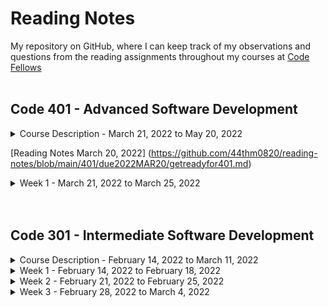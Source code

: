 # Reading Notes

My repository on GitHub, where I can keep track of my observations and questions from the reading assignments throughout my courses at [Code Fellows](https://www.codefellows.org/)
<br>
<br>
## Code 401 - Advanced Software Development



<details><summary>Course Description - March 21, 2022 to May 20, 2022</summary>

- Code 401 - Advanced Software Development in JavaScript 

  - Students in this course further practice building full-stack applications. 

  - The first four weeks, students further practice building back-end web applications with Node.js. 

  - During weeks six through nine, students further practice building web apps with modern front-end libraries and frameworks.

</details>

[Reading Notes March 20, 2022] (https://github.com/44thm0820/reading-notes/blob/main/401/due2022MAR20/getreadyfor401.md)

<details><summary>Week 1 - March 21, 2022 to March 25, 2022</summary>
  <details><summary>Day 1 - Monday, March 21, 2022</summary>
  [Reading Notes March 20, 2022] (https://github.com/44thm0820/reading-notes/blob/main/401/due2022MAR20/getreadyfor401.md)

  ### My reading notes

  #### My codeblock using tildes

  ~~~
  a
  b
  c
  ~~~

  #### My alternate codeblock using backticks

  ``` javascript
    console.log('Hello world');
  ```
  </details>
</details>



<!-- <details><summary>Day 2 - Tuesday, March 22, 2022</summary><blockquote>

~~~
a
b
c
~~~

</blockquote></details> -->

<!-- <details><summary>Day 3 - Wednesday, March 23, 2022</summary><blockquote>

~~~
a
b
c
~~~

</blockquote></details> -->

<!-- <details><summary>Day 4 - Thursday, March 24, 2022</summary><blockquote>

~~~
a
b
c
~~~

</blockquote></details> -->

<!-- <details><summary>Day 5 - Friday, March 25, 2022</summary><blockquote>

~~~
a
b
c
~~~

</blockquote></details> 

</details> -->

<!-- <br>
<details><summary>Week 2 - March 21, 2022 to March 25, 2022</summary>

<details><summary>Day 1 - March 21, 2022</summary><blockquote>

~~~
a
b
c
~~~

</blockquote></details>

<details><summary>Day 2 - March 22, 2022</summary><blockquote>

~~~
a
b
c
~~~

</blockquote></details>

<details><summary>Day 3 - March 23, 2022</summary><blockquote>

~~~
a
b
c
~~~

</blockquote></details>

<details><summary>Day 4 - March 24, 2022</summary><blockquote>

~~~
a
b
c
~~~

</blockquote></details>

<details><summary>Day 5 - March 25, 2022</summary><blockquote>

~~~
a
b
c
~~~

</blockquote></details>

</details> -->
<!-- <br>


<details><summary>Week 3 - March 21, 2022 to March 25, 2022</summary>

<details><summary>Day 1 - March 21, 2022</summary><blockquote>

~~~
a
b
c
~~~

</blockquote></details>

<details><summary>Day 2 - March 22, 2022</summary><blockquote>

~~~
a
b
c
~~~

</blockquote></details>

<details><summary>Day 3 - March 23, 2022</summary><blockquote>

~~~
a
b
c
~~~

</blockquote></details>

<details><summary>Day 4 - March 24, 2022</summary><blockquote>

~~~
a
b
c
~~~

</blockquote></details>

<details><summary>Day 5 - March 25, 2022</summary><blockquote>

~~~
a
b
c
~~~

</blockquote></details>

</details> -->

<!-- <br>


<details><summary>Week 4 - March 21, 2022 to March 25, 2022</summary>

<details><summary>Day 1 - March 21, 2022</summary><blockquote>

~~~
a
b
c
~~~

</blockquote></details>

<details><summary>Day 2 - March 22, 2022</summary><blockquote>

~~~
a
b
c
~~~

</blockquote></details>

<details><summary>Day 3 - March 23, 2022</summary><blockquote>

~~~
a
b
c
~~~

</blockquote></details>

<details><summary>Day 4 - March 24, 2022</summary><blockquote>

~~~
a
b
c
~~~

</blockquote></details>

<details><summary>Day 5 - March 25, 2022</summary><blockquote>

~~~
a
b
c
~~~

</blockquote></details>

</details> -->


<br>
<br>

## Code 301 - Intermediate Software Development

<details><summary>Course Description - February 14, 2022 to March 11, 2022</summary>

- Code 301 - Intermediate Software Development 

  - Learn how to become a well-rounded web developer. It'll be a lot of work and a lot of fun.

  - In this course you will study the common core of software development, including MVC, Object-Oriented Programming, functional programming, asynchronous programming, and much more. 
  
  - You will learn how to create and launch web apps in HTML, CSS, and JavaScript, with the help of professional-grade frameworks and libraries from around the web.

</details>

<details>
  <summary>
    Week 1 - February 14, 2022 to February 18, 2022
  </summary>

  <details>
    <summary>Day 1 - Monday, February 14, 2022</summary>
Review the Submission Instructions for guidance on completing and submitting this assignment.

Reading
Component-Based Architecture (Links to an external site.)

What is a “component”? Per https://www.tutorialspoint.com/software_architecture_design/component_based_architecture.htm, (Links to an external site.) a component can be defined three ways:
A component is a modular, portable, replaceable, and reusable set of well-defined functionality that encapsulates its implementation and exporting it as a higher-level interface.

 

A component is a software object, intended to interact with other components, encapsulating certain functionality or a set of functionalities. It has an obviously defined interface and conforms to a recommended behavior common to all components within an architecture.

A software component can be defined as a unit of composition with a contractually specified interface and explicit context dependencies only. That is, a software component can be deployed independently and is subject to composition by third parties.

A component can have three different views − object-oriented view, conventional view, and process-related view.
What are the characteristics of a component? There are six listed characteristics of components - reusability, replaceable, not context specific, extensible, encapsulated, and independent: 
Reusability − Components are usually designed to be reused in different situations in different applications. However, some components may be designed for a specific task.

Replaceable − Components may be freely substituted with other similar components.

Not context specific − Components are designed to operate in different environments and contexts.

Extensible − A component can be extended from existing components to provide new behavior.

Encapsulated − A component depicts the interfaces, which allow the caller to use its functionality, and do not expose details of the internal processes or any internal variables or state.

Independent − Components are designed to have minimal dependencies on other components.

What are the advantages of using component-based architecture? There are eight listed advantages of using component-based architecture - ease of deployment, reduced cost, ease of development, reusable, modification of technical complexity, reliability, system maintenance and evolution, and independent. 
Ease of deployment − As new compatible versions become available, it is easier to replace existing versions with no impact on the other components or the system as a whole.

Reduced cost − The use of third-party components allows you to spread the cost of development and maintenance.

Ease of development − Components implement well-known interfaces to provide defined functionality, allowing development without impacting other parts of the system.

Reusable − The use of reusable components means that they can be used to spread the development and maintenance cost across several applications or systems.

Modification of technical complexity − A component modifies the complexity through the use of a component container and its services.

Reliability − The overall system reliability increases since the reliability of each individual component enhances the reliability of the whole system via reuse.

System maintenance and evolution − Easy to change and update the implementation without affecting the rest of the system.

Independent − Independency and flexible connectivity of components. Independent development of components by different group in parallel. Productivity for the software development and future software development.

What is Props and How to Use it in React (Links to an external site.)

What is “props” short for? Per the article https://itnext.io/what-is-props-and-how-to-use-it-in-react-da307f500da0, (Links to an external site.) props is short for properties.  "props" is a special keyword in React and is used to code in React to pass data from one component to another, specifically, downward one-way data flow.
How are props used in React? There are three steps to use props in React as specified in the article https://itnext.io/what-is-props-and-how-to-use-it-in-react-da307f500da0 (Links to an external site.) . 
Firstly, define an attribute and its value(data)
Then pass it to child component(s) by using Props
Finally, render the Props Data
What is the flow of props? Uni-directionally from parent to child is the flow of props. Note that the props data is read-only such that the child component cannot change props that it receives from the parent.
To recap per the article:
Props stand for properties and is a special keyword in React
Props are being passed to components like function arguments
Props can only be passed to components in one way (parent to child)
Props data is immutable (read-only)
Bookmark/Skim
React Tutorial through ‘Passing Data Through Props’ (Links to an external site.)
React Docs - Hello world (Links to an external site.)
React Docs - Introducing JSX (Links to an external site.)
React Docs - Rendering elements (Links to an external site.)
React Docs - Components and props
  </details>
  <details>
    <summary>Day 2 - Tuesday, February 15, 2022</summary>
Readings: State and Props
Below you will find some reading material, code samples, and some additional resources that support today’s topic and the upcoming lecture.

Review the Submission Instructions for guidance on completing and submitting this assignment.

Reading
React lifecycle (Links to an external site.)
Based off the diagram, what happens first, the ‘render’ or the ‘componentDidMount’?
Render happens before the componentDidMount as the diagram seems to illustrate.



What is the very first thing to happen in the lifecycle of React?
constructor() (Links to an external site.) is the very first thing to happen in the lifecycle of React.
The constructor for a React component is called before it is mounted.If the component is a subclass you should call super(props), or the props will be undefined. constructors can be used to assign state using this.state or to bind event handle methods to an instance.

class FishTableRow extends React.Component {

constructor() {

super(props); //gives us access to props

//Don’t call this.setState() here

this.state = { //intitialize local state

showDescription: false

}; }

Put the following things in the order that they happen: componentDidMount, render, constructor, componentWillUnmount, React Updates
 

constructor, render, React Updates, componentDidMount, componentWillUnmount

 

What does componentDidMount do?
It is a function that returns a boolean that indicates whether a React component was successfully mounted.

It is invoked immediately after a component is mounted (inserted into the tree). Initialization that requires DOM nodes should go here. If you need to load data from a remote endpoint, this is a good place to instantiate the network request.

This method is a good place to set up any subscriptions. If you do that, don’t forget to unsubscribe in componentWillUnmount().

You may call setState() immediately in componentDidMount(). It will trigger an extra rendering, but it will happen before the browser updates the screen. This guarantees that even though the render() will be called twice in this case, the user won’t see the intermediate state. Use this pattern with caution because it often causes performance issues. In most cases, you should be able to assign the initial state in the constructor() instead. It can, however, be necessary for cases like modals and tooltips when you need to measure a DOM node before rendering something that depends on its size or position.

Additional Resources
React Bootstrap Documentation (Links to an external site.)
Netlify (Links to an external site.)
Videos
React State Vs Props (Links to an external site.)


What types of things can you pass in the props? data that you dont expect to change (vs state where you do expect data to change) 
What is the big difference between props and state? state is handled in the component while props are handled outside the component and must be updated outside of the component. when you change state, you automatically re-render the app.
When do we re-render our application? when we change state
What are some examples of things that we could store in state? things that you expect to change in the app are things we could store in state.  data that comes from a form when it is submitted by the user is one example.  toggling button is another use for state
Bookmark/Skim
React Docs - State and Lifecycle (Links to an external site.)
React Docs - handling events (Links to an external site.)
React Tutorial through ‘Developer Tools’ (Links to an external site.)
Assignment Instructions
Read for understanding the assigned resources for this class and watch any assigned videos. Also skim and bookmark the additional resources provided. Prepare an entry for your Readings Notes Repository that answers each and every question presented above.

Make a section in your notes titled ## Things I want to know more about, and anytime a question arises in your mind, or something catches your curiosity, write it down under this heading.

To submit this assignment
Create a new markdown file in your reading notes repository, and add your notes.
If you utilize any content directly from the reading sources, be sure to identify what you are quoting, and cite the source.
Add a link to this new file under the table of contents for this course.
Then ACP your main branch to create a rendered web page on GitHub pages.
Copy the rendered content and paste it into the discussion.
Grading Rubric
0 points: Minimal effort
1 point: Insufficient quality
2 points: Sufficient quality

  </details>
  <details>
    <summary>Day 3 - Wednesday, February 16, 2022</summary>
Feb 16 at 8:58am
What does .map() return?
A new array with each element being the result of the callback function. (per https://developer.mozilla.org/en-US/docs/Web/JavaScript/Reference/Global_Objects/Array/map#return_value (Links to an external site.))

If I want to loop through an array and display each value in JSX, how do I do that in React?
You can build collections of elements and include them in JSX (Links to an external site.) using curly braces {} (per https://reactjs.org/docs/lists-and-keys.html#rendering-multiple-components (Links to an external site.))

Each list item needs a unique ____.
key in React.

What is the purpose of a key?
A “key” is a special string attribute you need to include when creating lists of elements. (per https://reactjs.org/docs/lists-and-keys.html#basic-list-component (Links to an external site.))

React docs say 

Keys help React identify which items have changed, are added, or are removed. Keys should be given to the elements inside the array to give the elements a stable identity:

const numbers = [1, 2, 3, 4, 5];
const listItems = numbers.map((number) =>
  <li key={number.toString()}>    {number}
  </li>
);
The best way to pick a key is to use a string that uniquely identifies a list item among its siblings. Most often you would use IDs from your data as keys:

const todoItems = todos.map((todo) =>
  <li key={todo.id}>    {todo.text}
  </li>
);
When you don’t have stable IDs for rendered items, you may use the item index as a key as a last resort:

const todoItems = todos.map((todo, index) =>
  // Only do this if items have no stable IDs  <li key={index}>    {todo.text}
  </li>
);
We don’t recommend using indexes for keys if the order of items may change. 

What is the spread operator?
InJavaScript, spread syntax (Links to an external site.) refers to the use of an ellipsis of three dots (…) to expand an iterable object into the list of arguments.

“When ...arr is used in the function call, it ‘expands’ an iterable object arr into the list of arguments.” — JavaScript.info (Links to an external site.)

The spread operator was added to JavaScript in ES6 (ES2015), just like the rest parameters (Links to an external site.), which have the same syntax: three magic dots ….

The spread syntax “spreads” the array into separate arguments.

List 4 things that the spread operator can do.
Copying an array
Concatenating or combining arrays
Using Math functions
Using an array as arguments
Adding an item to a list
Adding to state in React
Combining objects
Converting NodeList to an array
In each case, the spread syntax expands an iterable object, usually an array, though it can be used on any iterable, including a string.

Give an example of using the spread operator to combine two arrays.
const fruits = ['🍏','🍊','🍌','🍉','🍍']
const moreFruits = [...fruits];
console.log(moreFruits) // Array(5) [ "🍏", "🍊", "🍌", "🍉", "🍍" ]
fruits[0] = '🍑'
console.log(...[...fruits,'...',...moreFruits]) //  🍑 🍊 🍌 🍉 🍍 ... 🍏 🍊 🍌 🍉 🍍
Give an example of using the spread operator to add a new item to an array.
const fewFruit = ['🍏','🍊','🍌']
const fewMoreFruit = ['🍉', '🍍', ...fewFruit]
console.log(fewMoreFruit) //  Array(5) [ "🍉", "🍍", "🍏", "🍊", "🍌" ]
Give an example of using the spread operator to combine two objects into one.
const objectOne = {hello: "🤪"}
const objectTwo = {world: "🐻"}
const objectThree = {...objectOne, ...objectTwo, laugh: "😂"}
console.log(objectThree) // Object { hello: "🤪", world: "🐻", laugh: "😂" }
const objectFour = {...objectOne, ...objectTwo, laugh: () => {console.log("😂".repeat(5))}}
objectFour.laugh() // 😂😂😂😂😂

In the video, what is the first step that the developer does to pass functions between components?
he creates a function inside App called increment where he means to pass it down to a child component Person

In your own words, what does the increment function do?
uses setState to set a value of the key value pair count that is one more than its previous value, if the string being passed in is equal to a key value pair of name in one of the objects in the array of people in state.

How can you pass a method from a parent component into a child component?
pass as a prop like <Person increment={this.increment} /> in the component that contains the state (App to its child Person)  

How does the child component invoke a method that was passed to it from a parent component?
if one component needs to update the state of another then it needs to have the function from the first component.

 

what i want to learn more: how the above is done!
  </details>
  <details>
    <summary>Day 4 - Thursday, February 17, 2022</summary>
Feb 17 at 8:58am
What is a ‘Controlled Component’?
The form is an example of a controlled component in React.

An input form element whose value is controlled by React in this way is called a “controlled component”.  It is controlled because React state maintains the state that previously HTML would control in form elements.  In other words the React state, for the form, could be called the single source of truth, as React when maintaining a form only needs to rely upon React for the mutable data in the form, and not HTML, such that the React component that renders a form also controls what happens in that form on subsequent user input. 

The controlled component solves the issue when the form has the default HTML form behavior of browsing to a new page when the user submits the form. If you want this behavior in React, it just works. But in most cases, it’s convenient to have a JavaScript function that handles the submission of the form and has access to the data that the user entered into the form. The 

Should we wait to store the users responses from the form into state when they submit the form OR should we update the state with their responses as soon as they enter them? Why.
That's a good problem to have.  Either one, depending on your needs for the form.  What is cool is that you are not limited to one choice when you use React to have a form.
Also, because it can be tedious to used controlled components, uncontrolled components would be a more optimal solution in order to avoid the tedium. Refer to https://reactjs.org/docs/forms.html#alternatives-to-controlled-components (Links to an external site.) for more info.
 
How do we target what the user is entering if we have an event handler on an input field? We can have a state that records what the user is entering before he or she submits.
The Conditional (Ternary) Operator Explained (Links to an external site.)

Why would we use a ternary operator? for brevity instead of using the if then else statement
Rewrite the following statement using a ternary statement:

if(x===y){
  console.log(true);
} else {
  console.log(false);
}

x===y ? console.log(true) : console.log(false)
  </details>
  <details>
    <summary>Day 5 - Friday, February 18, 2022</summary>
Reading
React Docs - Thinking in ReactLinks to an external site.

What is the single responsibility principle and how does it apply to components?   
It is a technique to decide what should be its own component.  This technique is a computer-programming principle that states that every module class or function in a computer should have responsibiliy over a single part of that program's functionality, and it should encapsulate that part.  It is the S in the SOLID principles acronym for five design principles intended to make software design more understandable, flexible, and maintainable.

What does it mean to build a ‘static’ version of your application?
A version of a react app that takes your data model and renders the UI but has no interactivity is called a static version of your app.

Once you have a static application, what do you need to add?
Interactivity

What are the three questions you can ask to determine if something is state?  
Is it passed in from a parent via props? If so, it probably isn’t state.
Does it remain unchanged over time? If so, it probably isn’t state.
Can you compute it based on any other state or props in your component? If so, it isn’t state.
How can you identify where state needs to live?
For each piece of state in your application:

Identify every component that renders something based on that state.
Find a common owner component (a single component above all the components that need the state in the hierarchy).
Either the common owner or another component higher up in the hierarchy should own the state.
If you can’t find a component where it makes sense to own the state, create a new component solely for holding the state and add it somewhere in the hierarchy above the common owner component.
Higher-Order FunctionsLinks to an external site.

What is a “higher-order function”? Functions that operate on other functions, either by taking them as arguments or by returning them, are called higher-order functions. 
Explore the greaterThan function as defined in the reading. In your own words, what is line 2 of this function doing? Returning a function
Explain how either map or reduce operates, with regards to higher-order functions. map and reduce both take a callback function, hence they are higher order functions
learn more about? state in react

Edited by Rey Mercado on Feb 18 at 8:59am
Rey Mercado
Rey Mercado
Feb 18, 2022Feb 18 at 3:07pm
per today's students' questions regarding what line 2 is function doing:

line2 is returning another function.  

moreover, greaterThan creates a closure with line 2.

greaterThan is by definition a higher order function, because it returns a function.

subsequent lines after line 2 show how greaterThan was used when invoked and assigned to another function greaterThan10.

I think the correct answer to question 2 here then would be just to say greaterThan returns a function, which then shows that greaterThan is an example of a higher order function.  I think that was the point of the question, to answer that we recognize that greaterThan function returns a function.
  </details>

</details>

<details>
  <summary>
    Week 2 - February 21, 2022 to February 25, 2022
  </summary>

  <details>
    <summary>Day 6 - Monday, February 21, 2022</summary>
Readings: Node.JS - Class06
 (Links to an external site.)Assignment
Below you will find some reading material, code samples, and some additional resources that support today’s topic and the upcoming lecture.

Review the Submission Instructions for guidance on completing and submitting this assignment.

 (Links to an external site.)Reading
First Reading on Node.js on sitepoint (Links to an external site.)

 (Links to an external site.)1. What is node.js?
Node.js is a JavaScript runtime. It's a program we use to execute JavaScript on our computers.

 (Links to an external site.)2. In your own words, what is Chrome’s V8 JavaScript Engine?
Chrome's V8 JavaScript Engine is a performance-centric program that runs in Google Chrome and other Chromium-based web browsers, that compiles JavaScript so that our computers can use JS.

 (Links to an external site.)3. What does it mean that node is a JavaScript runtime?
node allows the execution of JavaScript on our computer rather than just the browser.

 (Links to an external site.)4. What is npm?
npm is the JavaScript Package Manager as well as the world's largest software registry.

 (Links to an external site.)5. What version of node are you running on your machine?
typing node -v, I got v16.14.0

 (Links to an external site.)6. What version of npm are you running on your machine?
typing npm -v, I got 8.3.1

 (Links to an external site.)7. What command would you type to install a library/package called ‘jshint’?
npm install -g jshint

 (Links to an external site.)8. What is node used for?
 (Links to an external site.)One use of Node is installing via npm and running via Node various build tools designed to automate the process of developing a modern JavaScript application
 (Links to an external site.)Webpack, ESLint, Gulp.js, Mocha, and Chai are common build tools found by using node
 (Links to an external site.)Node also allows server-side programs to be written in JavaScript. It can be used as a scripting language. It is suited to building applications that require real-time interaction or collaboraration like chat sites
 (Links to an external site.)Node is single-threaded but also event-driven. If node encounters a blocking I/O operation, instead of waiting for this to complete, it will register a callback before continuing to process the next event. When the I/O operation has finished (another kind of event), the server will execute the callback and continue working on the original request
 (Links to an external site.)Thusly, Node has asynchronous (non-blocking behavior)
 (Links to an external site.)Node's execution model causes the server very little overhead, compared to traditional servers such as Apache, PHP, or Ruby, which block execution of subsequent I/O operations until the current operation completes
Second reading on codefellows.org (Links to an external site.)

 (Links to an external site.)1. What are the 6 reasons for pair programming?
Greater Efficiency - research shows higher-quality code for a slightly longer duration
Engaged collaboration - augments engagement for both programmers
Learning from fellow students - forces teaching or learning for communication for both
Social skills - improves interpersonal skills, qualities employers look for
Job interview readiness -skills improved in pair programming are what employers interviewi for
Work environment readiness - skills on day-to-day work pairing puts someone more qualified than a cs grad with no prior experience pairing
 (Links to an external site.)2. In your experience, which of these reasons have you found most beneficial?
I don't have much experience in the industry, but have pair programmed before... I'd say though work environment readiness... it saves costs for employers when not much investment needed to train someone who has experience collaborating in programming.

 (Links to an external site.)3. How does pair programming work?
One is designated the driver, and the other is designated the navigator. The driver is the programmer who types, including controlling the text editor, switching files, version control and what gets written. The navigator vocalizes guidance to the driver but does not provide direct input to the computer. The navigator is expected to focus on the big picture, anticpating what comes next, how algorithm may be converted to code, while reviewing driver's code for typos or bugs. The navigator uses the time not typing to also research documentation, and solutions on a browser.

 (Links to an external site.)Bookmark/Skim
-Geocoding API Docs (Links to an external site.) I looked at the docs https://locationiq.com/docs (Links to an external site.) provides an API to geolocate for a better UI experience

-Axios docs (Links to an external site.) Axios is a promise based HTTP client for the browser and node.js sample code is

import axios from "axios"; axios.get('/users') .then(res => { console.log(res.data); });

-MDN async and await (Links to an external site.)

 (Links to an external site.)Code Samples
import axios from "axios"; axios.get('/users') .then(res => { console.log(res.data); });

 (Links to an external site.)Additional Resources
https://markdownguide.org/cheat-sheet (Links to an external site.)

 (Links to an external site.)Things I want to know more about
I want review async/await and axios after reading the docs from hyperlinks above
I want to make my own app using locationiq for fun.
  </details>

  <details>
    <summary>Day 7 - Tuesday, February 22, 2022</summary>
Readings: REST
Below you will find some reading material, code samples, and some additional resources that support today’s topic and the upcoming lecture.

Review the Submission Instructions for guidance on completing and submitting this assignment.

Reading
What Google Learned From Its Quest to Build the Perfect TeamLinks to an external site.
If you took Code 201, skim this article again for a refresher. If you did not take Code 201, read this article and think about how it can influence the way you work with your partners during pair programming.
How I explained REST to my brotherLinks to an external site.
Who is Roy Fielding?
Roy Fielding helped write the first web servers that sent documents across the internet. He researched and explained why web works the way it does. His name is on the spec for the protocol that is used to get the pages from servers to your browser, called HTTP.

Why don’t the techniques that we use today work well when we need to be able to talk to all of the machines in the world?
We now don't have a need to talk to all the machines in the world to get what we want from any of them. We just need to talk to a small group of machines now.

What is the HTTP protocol that Fielding and his friends created?
Fielding helped create REST, an HTTP protocol that is an acronym for Representational State Transfer.

What does a GET do? 
GET: Retrieve info on HTTP

What does a POST do? 
POST: add info on HTTP

What does PUT do? 
PUT: replace on HTTP

What does PATCH do? 
PATCH: partial update on HTTP

 

Geocoding APILinks to an external site.
Did you get your API key? yes
Weather Bit APILinks to an external site.
Did you get your API key? yes
Yelp API DocsLinks to an external site.
Did you get your API key? yes
The Movie DB API DocsLinks to an external site.
Did you get your API key? yes
Things I want to know more about

- can i use nyt without a paywall ( i signed up and paid for the paywall for nyt - because i use it often)

-what other popular apis can i consider using to get more practice using APIs?
  </details>

  <details>
    <summary>Day 8 - Wednesday, February 23, 2022</summary>

~~~

<p>
What does REST stand for? Representational State Transfer
REST APIs are designed around a ____. resources, which are any kind of any object, data, or service that can be accessed by the client.
What is an identifer of a resource? Give an example. URI, an identifier, is what a resource has to allow the resource to be uniquely identified. An example of a URI is https://adventure-works.com/orders/1 (Links to an external site.) 
What are the most common HTTP verbs? GET, POST , PUT, PATCH, AND DELETE 
What should the URIs be based on? nouns (the resource) and not verbs (the operations on the resource). A bad URI would be https://adventure-works.com/create-order because it is based on the verb (the operations on the resource) instead of the resource (noun).
Give an example of a good URI. https://adventure-works.com/orders

What does it mean to have a ‘chatty’ web API? Is this a good or a bad thing?
To have a chatty web API means to have a large number of I/O requests. It's a bad thing as the cumulative effect of this large number of requests can have a significant impact on performance. Instead consider packaging the data into larger and thus fewer requests. Another consideration would be to fetch data from a database as one query, instead of several smaller queries.

What status code does a successful GET request return? A successful GET request returns a HTTP status code 200 (OK)
What status code does an unsuccessful GET request return? An unsuccessful GET request returns a HTTP status code 404 (NOT FOUND)
What status code does a successful POST request return? A successful POST request returns a HTTP status code 201 (CREATED)
If a POST method creates a new resource, it returns HTTP status code 201 (Created). The URI of the new resource is included in the Location header of the response. The response body contains a representation of the resource.

If the method does some processing but does not create a new resource, the method can return HTTP status code 200 and include the result of the operation in the response body. Alternatively, if there is no result to return, the method can return HTTP status code 204 (No Content) with no response body.

If the client puts invalid data into the request, the server should return HTTP status code 400 (Bad Request). The response body can contain additional information about the error or a link to a URI that provides more details.

What status code does a successful DELETE request return? A successful DELETE request returns with HTTP status code 204 (No Content), indicating that the process was successfully handled, but that the response body contains no further information. If the resource does not exist, the web server can return HTTP 404(NOT FOUND).
Bookmark/Skim
RegExr (Links to an external site.) - Pay particular attention to the cheatsheet

How would you match a phone number from your city using RegEx? My city's area code of San Francisco is 415. Thusly the regex is below:
/^?[-. ]?([0-9]{3})[-. ]?([0-9]{4})$/

https://www.abstractapi.com/guides/validate-phone-number-javascript (Links to an external site.)
</p>
<p>
^ asserts position at start of the string
\(
 matches the character ( 
? matches the previous token between zero and one times, as many times as possible, giving back as needed (greedy)
1st Capturing Group 
([4][1][5])
Match a single character present in the list below 
[4]
4 matches the character 4 
Match a single character present in the list below 
[1]
1 matches the character 1 
Match a single character present in the list below 
[5]
5 matches the character 5
\)
 matches the character ) 
? matches the previous token between zero and one times, as many times as possible, giving back as needed (greedy)
Match a single character present in the list below 
[-. ]
? matches the previous token between zero and one times, as many times as possible, giving back as needed (greedy)
-.
 matches a single character in the list -.  (case sensitive)
2nd Capturing Group 
([0-9]{3})
Match a single character present in the list below 
[0-9]
{3} matches the previous token exactly 3 times
0-9 matches a single character in the range between 0 (index 48) and 9 (index 57) (case sensitive)
Match a single character present in the list below 
[-. ]
? matches the previous token between zero and one times, as many times as possible, giving back as needed (greedy)
-.
 matches a single character in the list -.  (case sensitive)
3rd Capturing Group 
([0-9]{4})
Match a single character present in the list below 
[0-9]
{4} matches the previous token exactly 4 times
0-9 matches a single character in the range between 0 (index 48) and 9 (index 57) (case sensitive)
``$`` asserts position at the end of the string, or before the line terminator right at the end of the string (if any)
 </p>

Regex Tutorial (Links to an external site.)
Regex 101 (Links to an external site.)
Things I want to know more about

How practical is knowing regex javascript nowadays as a software engineer

~~~

  </details>

  <details>
    <summary>Day 9 - Thursday, February 24, 2022</summary>



 What is functional programming? A programming paradigm - a style of building the structure and elements of computer programs - that treats computation as the evaluation of math functions and avoids changing-state and mutable data. Different from object-oriented programming

What is a pure function and how do we know if something is a pure function? Pure functions give the same output every time. two signs it is a pure function: `1)` returns the same result given the same arguments; this concept is also known as deterministic `2)` does not cause observable side effects

What are the benefits of a pure function? Predictability and easier to test.

What is immutability? unchanging over time in respect to data.

What is Referential transparency? if a function consistently yields the same result for the

same input, it is referentially transparent.  this characteristic of referential transparency also comes as a result of a pure function having immutable data.

What is a module? another javascript file.
What does the word `require` do? look into another file to use a data structure not in your
current file, offers modularity aka organization
How do we bring another module into the file the we are working in? use the keyword `require` with the filename the file resides and the variable or other data structure you need.
What do we have to do to make a module available? have the line `module.exports =` the data structure you want made available.  in the youtube video, the function counter is made available from the file `count.js` by having a line in the bottom of the code in `count.js` saying `module.exports = counter;`  This process is similar to what we have being doing in react, where we add the line `export default 'name of class component'` to the bottom of the file that declares the class component.  For example `Main.js` file has the class component Main declared and defined, and the last line is written as `export default Main;` which allows this Main class component module to be made available by another file.  `App.js` which uses the Main class component, makes `Main's` class component declaration available to `App.js` by writing import Main from `./Main.js` in the beginning of the file of `App.js`. 

  </details>

  <details>
    <summary>Day 10 - Friday, February 25, 2022</summary>

~~~

What is a ‘call’? function invocation

How many ‘calls’ can happen at once? if synchronous, one at a time

What does LIFO mean? last in first out - like a pancake stack

Draw an example of a call stack and the functions that would need to be invoked to

generate that call stack.

top - this will be called first as a callstack like a pancake 2nd from top
3rd from top

What causes a Stack Overflow? when you put too much on a stack - where computer runs out of memory
JavaScript error messages (https://codeburst.io/javascript-error-messages-debugging- d23f84f0ae7c)

What is a ‘refrence error’? using a variable not yet declared

What is a ‘syntax error’? a misspell or a string not recognized as a valid instruction

What is a ‘range error’? giving an object an invalid length

What is a ‘tyep error’? using a type that is incompatible with a data structure

What is a breakpoint? a line in the code you want to debug by stopping the code at that line

What does the word ‘debugger’ do in your code? help you find 'bugs' aka errors in code

Things I want to know more about,

how to use debugger not only in chrome but also other popular browsers like safari and firefox

~~~

  </details>
</details>

<details>
  <summary>
    Week 3 - February 28, 2022 to March 4, 2022
  </summary>

  <details>
    <summary>Day 11 - Monday, February 28, 2022</summary>

~~~

Reading
nosql vs sql (Links to an external site.)
Fill in the chart below with five differences between SQL and NoSQL databases:

SQL	NoSQL
 Relational Databases	Non-relational or distributed database 
 table-based, adheres to schema definitions	 document-base, key-value pairs, graph databases, or wide-column stores - do not have standard schema definitions which NoSQL needs to adhere to
 has predefined schema	has dynamic schema for unstructured data 
 vertically scalable	horizontally scalable 
uses SQL	queries are focused on collection of documents, also known as Unstructured Query Languag
What kind of data is a good fit for an SQL database? Heavy duty transactional type applications.
Give a real world example. Keeping track of bank transactions.
What kind of data is a good fit a NoSQL database? hierarchical data storage
Give a real world example. keeping data in JSON which is hierarchical data, is good fit for NosQL
Which type of database is best for hierarchical data storage? NoSQL
Which type of database is best for scalability? SQL is best for vertical scalability, by adding CPU RAM or SSD on a single server to manage increasing load. NoSQL is best for horizontal scalability (for example adding a few more servers to your NoSQL to handle larger traffic).
Bookmark/Skim
mongoose api (Links to an external site.)

React Router (Links to an external site.)

Videos
sql vs nosql (Links to an external site.)
 (Video)

What does SQL stand for? structured query language
What is a relational database? database uses relations and schemaddd
What type of structure does a relational database work with? table
What is a ‘schema’? representation of a plan
What is a NoSQL database? nonrelational database
How does it work? no schema, no relations
What is inside of a Mongo database? json
Which is more flexible - SQL or MongoDB? and why. depends. sql is more flexible with vertical scaling. nosql horizontal scaling.
What is the disadvantage of a NoSQL database? slower transactions than a sql database
what i want to learn more about: more examples on how to choose between nosql and sql for a situation. the readings and videos do not go into many examples.

~~~

  </details>

  <details>
    <summary>Day 12 - Tuesday, March 1, 2022</summary>

~~~

Readings: CRUD
Below you will find some reading material, code samples, and some additional resources that support today’s topic and the upcoming lecture.

Review the Submission Instructions for guidance on completing and submitting this assignment.

Reading
Status Codes Based On REST Methods (Links to an external site.)
In your own words, describe what each group of status code represents:

100’s = informational status codes, tells client that the request's header has been received, and the server tells the client will try to comply with a transmission demand coming from the client
200’s = success codes, tells client that the client's request was accepted by the server, passing all validation requirements. in the case of an asynchronous nature of a request by the client, 202, the success code does not mean the request was successfully processed, but only the server tells the client that the request met all validation requirements at the time the request was sent.
300’s = redirection codes, where server tells the client that the resource that the client request is not available at the location that the client expected.  Reasons can be multiple why, temporary, permanent.  The result of the client receiving a 300 code from the server means that the client will need to send a new request to a new location.
400’s = client error codes, representing invalid requests that the client sent to the server.  causes of this error include timeouts, wrong URI, missing authentication and so on. In other words the server sends a 400 code to the client because the client sent incorrect input.  Remedy then would be to have the client confirm the correct input parameters, before the client attempt another request. 
500’s = server error codes, often cause is the server is overwhelmed, or the server is unreachable behind proxies.  500 server error code could also be the result to an incorrect client request that trigger error exceptions from the server. Error maybe either temporary or permanent. Remedy often is for the client to retry the same request.
What is a status code 202? 202 is accepted that is returned as a result of asynchronous processing request, a CREATE or aka POST. It is an intermediate status code while further processing determines the async request went well
What is a status code 308? Permanent direct -data requested will be available at a new URL and server sends this URL to client to access (API Change).
What code would you use if an update didn’t return data to a client? 404 if its the client's fault. a 500s code if it was the server's fault
What code would you use if a resource used to exist but no longer does? 300 series
What is the ‘Forbidden’ status code?
403 Forbidden - The client has authorized or doesn’t need to authorize itself, but still has no permissions to access the resource.
Additional Resources
Videos
Build A REST API With Node.js, Express, & MongoDB - Quick (Links to an external site.) - First 20 minutes - dead link!! finding another way to answer questions
Why do we need to pull our MongoDB database string out of our server and put it into our .env?
What is middleware? computer software  that provides services to software apps beyond what is available in the os. (https://en.wikipedia.org/wiki/Middleware (Links to an external site.))
What does app.use(express.json()) do? use json data
What does the /:id mean in a route?
What is the difference between PUT and PATCH?
How do you make a default value in a schema?
What does a 500 error status code mean?
What is the difference between a status 200 and a status 201?
Assignment Instructions
Read for understanding the assigned resources for this class and watch any assigned videos. Also skim and bookmark the additional resources provided. Prepare an entry for your Readings Notes Repository that answers each and every question presented above.

Make a section in your notes titled ## Things I want to know more about, and anytime a question arises in your mind, or something catches your curiosity, write it down under this heading.

To submit this assignment
Create a new markdown file in your reading notes repository, and add your notes.
If you utilize any content directly from the reading sources, be sure to identify what you are quoting, and cite the source.
Add a link to this new file under the table of contents for this course.
Then ACP your main branch to create a rendered web page on GitHub pages.
Copy the rendered content and paste it into the discussion.
Grading Rubric
0 points: Minimal effort
1 point: Insufficient quality
2 points: Sufficient quality
what i want to learn more about:

  where is the working link to the second required reading/viewing on youtube?

~~~

  </details>
  <details>
    <summary>Day 13 - Wednesday, March 2, 2022</summary>

~~~
Reading
Consider the history: That Time When Women Stopped Coding (Links to an external site.)

What occurred during the same time as the beginning of the decline of women in computer science? personal computers became important and commonplace.
Why does it matter that males had been playing on computers growing up? computer science professors increasingly assumed that their students had been grown up playing with computers at home, which were true for mostly male students
Review the data: Employee breakdown of key technology companies (Links to an external site.)

What three take-a-ways do you have looking at this data? more male than female at most companies, overrepresentation (a lot at many places) of asian, underrepresentation of latino and black, and surprisingly underrepresentation (slightly) of white at most companies
Ask the question: Why diversity matters to your tech company (Links to an external site.)

When are diversity efforts most successful? when ceos and other leaders support it
Why do diverse companies perform better? diverse teams are smarter and more creative than homogeneous ones
Give an example of how a diverse company can serve a diverse user base or vise-versa. Pinterest reports successes when their diverse teams reflect their diverse user base. Youtube reported increased errors when their developer team building the ios app were almost entirely right-handed.

~~~

  </details>

  <details>
    <summary>Day 15 - Friday, March 4, 2022</summary>

~~~

Reading
What is OAuth (Links to an external site.)

What is OAuth? open standard authorization protocol or framework that describes how unrelated servers and services can safely allow authenticated access to their assets without actually sharing the initial related single logon credential.
Give an example of what using OAuth would look like. Being offered to log on a website that isnt google using your google account.
How does OAuth work?
The first website connects to the second website on behalf of the user, using OAuth, providing the user’s verified identity.

The second site generates a one-time token and a one-time secret unique to the transaction and parties involved.

The first site gives this token and secret to the initiating user’s client software.

The client’s software presents the request token and secret to their authorization provider (which may or may not be the second site).

If not already authenticated to the authorization provider, the client may be asked to authenticate. After authentication, the client is asked to approve the authorization transaction to the second website.

The user approves (or their software silently approves) a particular transaction type at the first website.

The user is given an approved access token (notice it’s no longer a request token).

The user gives the approved access token to the first website.

The first website gives the access token to the second website as proof of authentication on behalf of the user.

The second website lets the first website access their site on behalf of the user.

The user sees a successfully completed transaction occurring.

OAuth is not the first authentication/authorization system to work this way on behalf of the end-user. In fact, many authentication systems, notably Kerberos, work similarly. What is special about OAuth is its ability to work across the web and its wide adoption. It succeeded with adoption rates where previous attempts failed (for various reasons).

What are the steps that it takes to authenticate the user? it's a temporary key that has an expiration date, like a hotel room key
What is OpenID? not the same as oauth
Authorization and Authentication flows (Links to an external site.)

What is the difference between authorization and authentication?
What is Authorization Code Flow?
What is Authorization Code Flow with Proof Key for Code Exchange (PKCE)?
What is Implicit Flow with Form Post?
What is Client Credentials Flow?
What is Device Authorization Flow?
What is Resource Owner Password Flow?

~~~

  </details>

</details>


